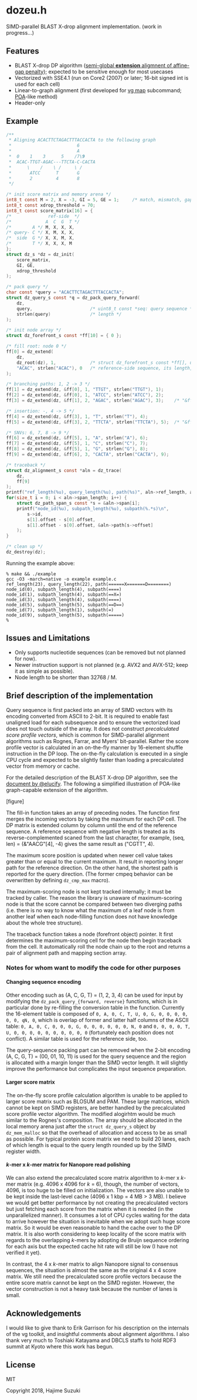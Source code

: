 
# dozeu.h

SIMD-parallel BLAST X-drop alignment implementation. (work in progress...)

## Features

* BLAST X-drop DP algorithm ([semi-global **extension** aligmnent of affine-gap penalty](https://github.com/elucify/blast-docs/wiki/Gapped-Alignment-Phase)); expected to be sensitive enough for most usecases
* Vectorized with SSE4.1 (run on Core2 (2007) or later; 16-bit signed int is used for each cell)
* Linear-to-graph alignment (first developed for [vg map](https://github.com/vgteam/vg) subcommand; [POA](https://academic.oup.com/bioinformatics/article/18/3/452/236691)-like method)
* Header-only

## Example

```C
/**
 * Aligning ACACTTCTAGACTTTACCACTA to the following graph
 *                         6
 *                         A
 *  0    1    3      5    /7\9
 *  ACAC-TTGT-AGAC---TTCTA-C-CACTA
 *      \    /    \ /     \ /
 *       ATCC      T       G
 *       2         4       8
 */

/* init score matrix and memory arena */
int8_t const M = 2, X = -3, GI = 5, GE = 1;		/* match, mismatch, gap open, and gap extend; g(k) = GI + k + GE for k-length gap */
int8_t const xdrop_threshold = 70;
int8_t const score_matrix[16] = {
/*              ref-side  */
/*             A  C  G  T */
/*        A */ M, X, X, X,
/* query- C */ X, M, X, X,
/*  side  G */ X, X, M, X,
/*        T */ X, X, X, M
};
struct dz_s *dz = dz_init(
	score_matrix,
	GI, GE,
	xdrop_threshold
);

/* pack query */
char const *query = "ACACTTCTAGACTTTACCACTA";
struct dz_query_s const *q = dz_pack_query_forward(
    dz,
    query,                      /* uint8_t const *seq: query sequence */
    strlen(query)               /* length */
);

/* init node array */
struct dz_forefront_s const *ff[10] = { 0 };

/* fill root: node 0 */
ff[0] = dz_extend(
    dz,
    dz_root(dz), 1,             /* struct dz_forefront_s const *ff[], uint64_t n_ffs; incoming forefront and degree; dz_root(dz) for root node */
    "ACAC", strlen("ACAC"), 0   /* reference-side sequence, its length, and node id */
);

/* branching paths: 1, 2 -> 3 */
ff[1] = dz_extend(dz, &ff[0], 1, "TTGT", strlen("TTGT"), 1);
ff[2] = dz_extend(dz, &ff[0], 1, "ATCC", strlen("ATCC"), 2);
ff[3] = dz_extend(dz, &ff[1], 2, "AGAC", strlen("AGAC"), 3);	/* "&ff[1], 2" indicates ff[1] and ff[2] are incoming nodes */

/* insertion: -, 4 -> 5 */
ff[4] = dz_extend(dz, &ff[3], 1, "T", strlen("T"), 4);
ff[5] = dz_extend(dz, &ff[3], 2, "TTCTA", strlen("TTCTA"), 5);	/* "&ff[3], 2" indicates ff[3] and ff[4] are incoming nodes */

/* SNVs: 6, 7, 8 -> 9 */
ff[6] = dz_extend(dz, &ff[5], 1, "A", strlen("A"), 6);
ff[7] = dz_extend(dz, &ff[5], 1, "C", strlen("C"), 7);
ff[8] = dz_extend(dz, &ff[5], 1, "G", strlen("G"), 8);
ff[9] = dz_extend(dz, &ff[6], 3, "CACTA", strlen("CACTA"), 9);

/* traceback */
struct dz_alignment_s const *aln = dz_trace(
	dz,
	ff[9]
);
printf("ref_length(%u), query_length(%u), path(%s)", aln->ref_length, aln->query_length, aln->path);
for(size_t i = 0; i < aln->span_length; i++) {
	struct dz_path_span_s const *s = &aln->span[i];
	printf("node_id(%u), subpath_length(%u), subpath(%.*s)\n",
		s->id,
		s[1].offset - s[0].offset,
		s[1].offset - s[0].offset, &aln->path[s->offset]
	);
}

/* clean up */
dz_destroy(dz);
```

Running the example above:

```
% make && ./example
gcc -O3 -march=native -o example example.c
ref_length(23), query_length(22), path(======X=======D========)
node_id(0), subpath_length(4), subpath(====)
node_id(1), subpath_length(4), subpath(==X=)
node_id(3), subpath_length(4), subpath(====)
node_id(5), subpath_length(5), subpath(==D==)
node_id(7), subpath_length(1), subpath(=)
node_id(9), subpath_length(5), subpath(=====)
%
```

## Issues and Limitations

* Only supports nucleotide sequences (can be removed but not planned for now).
* Newer instruction support is not planned (e.g. AVX2 and AVX-512; keep it as simple as possible).
* Node length to be shorter than 32768 / M.

## Brief description of the implementation

Query sequence is first packed into an array of SIMD vectors with its encoding converted from ASCII to 2-bit. It is required to enable fast unaligned load for each subsequence and to ensure the vectorized load does not touch outside of the array. It does not construct *precalculated score profile vectors*, which is common for SIMD-parallel alignment algorithms such as Rognes, Farrar, and Myers' bit-parallel. Rather the score profile vector is calculated in an on-the-fly manner by 16-element shuffle instruction in the DP loop. The on-the-fly calculation is executed in a single CPU cycle and expected to be slightly faster than loading a precalculated vector from memory or cache.

For the detailed description of the BLAST X-drop DP algorithm, see the [document by @elucify](https://github.com/elucify/blast-docs/wiki/Gapped-Alignment-Phase). The following a simplified illustration of POA-like graph-capable extension of the algorithm.


[figure]


The fill-in function takes an array of preceding nodes. The function first merges the incoming vectors by taking the maximum for each DP cell. The DP matrix is extended column by column until the end of the reference sequence. A reference sequence with negative length is treated as its reverse-complemented scaned from the last character, for example, (seq, len) = (&"AACG"[4], -4) gives the same result as ("CGTT", 4).

The maximum score position is updated when newer cell value takes greater than or equal to the  current maximum. It result in reporting longer path for the reference direction. On the other hand, the shortest path is reported for the query direction. (The former cmpeq behavior can be overwritten by defining `dz_cmp_max` macro).

The maximum-scoring node is not kept tracked internally; it must be tracked by caller. The reason the library is unaware of maximum-scoring node is that the score cannot be compared between two diverging paths (i.e. there is no way to know what the maximum of a leaf node is from another leaf when each node-filling function does not have knowledge about the whole tree structure).

The traceback function takes a node (forefront object) pointer. It first determines the maximum-scoring cell for the node then begin traceback from the cell. It automatically roll the node chain up to the root and returns a pair of alignment path and mapping section array.


### Notes for whom want to modify the code for other purposes

#### Changing sequence encoding

Other encoding such as (A, C, G, T) = (1, 2, 3, 4) can be used for input by modifying the `dz_pack_query_{forward, reverse}` functions, which is in particular done by re-filling the conversion table in the function. Currently the 16-element table is composed of `0, A, 0, C, T, U, 0, G, 0, 0, 0, 0, 0, 0, qN, 0`, which is overlap of former and latter half columns of  the ASCII table: `0, A, 0, C, 0, 0, 0, G, 0, 0, 0, 0, 0, 0, N, 0` and `0, 0, 0, 0, T, U, 0, 0, 0, 0, 0, 0, 0, 0, 0, 0` (fortunately each position does not conflict). A similar table is used for the reference side, too.

The query-sequence packing part can be removed when the 2-bit encoding (A, C, G, T) = (00, 01, 10, 11) is used for the query sequence and the region is allocated with a margin longer than the SIMD vector length. It will slightly improve the performance but complicates the input sequence preparation.

#### Larger score matrix

The on-the-fly score profile calculation algorithm is unable to be applied to larger score matrix such as BLOSUM and PAM. These large matrices, which cannot be kept on SIMD registers, are better handled by the precalculated score profile vector algorithm. The modified alogirhtm would be much similar to the Rognes's composition. The array should be allocated in the local memory arena just after the `struct dz_query_s` object by `dz_mem_malloc` so that the overhead of allocation and access to be as small as possible. For typical protein score matrix we need to build 20 lanes, each of which length is equal to the query length rounded up by the SIMD register width.

#### *k*-mer x *k*-mer matrix for Nanopore read polishing

We can also extend the precalculated score matrix algorithm to *k*-mer x *k*-mer matrix (e.g. 4096 x 4096 for *k* = 6), though, the number of vectors, 4096, is too huge to be filled on initialization. The vectors are also unable to be kept inside the last-level cache (4096 x 1 kbp = 4 MB > 3 MB). I believe we would get better performance by not creating the precalculated vectors but just fetching each score from the matrix when it is needed (in the unparallelized manner). It consumes a lot of CPU cycles waiting for the data to arrive however the situation is inevitable when we adopt such huge score matrix. So it would be even reasonable to hand the cache over to the DP matrix. It is also worth considering to keep locality of the score matrix with regards to the overlapping *k*-mers by adopting de Bruijn sequence ordering for each axis but the expected cache hit rate will still be low (I have not verified it yet).

In contrast, the 4 x *k*-mer matrix to align Nanopore signal to consensus sequences, the situation is almost the same as the original 4 x 4 score matrix. We still need the precalculated score profile vectors because the entire score matrix cannot be kept on the SIMD register. However, the vector construction is not a heavy task because the number of lanes is small.

## Acknowledgements

I would like to give thank to Erik Garrison for his description on the internals of the vg toolkit, and insightful comments about alignment algorithms. I also thank very much to Toshiaki Katayama and DBCLS staffs to hold RDF3 summit at Kyoto where this work has begun.

## License

MIT

Copyright 2018, Hajime Suzuki
